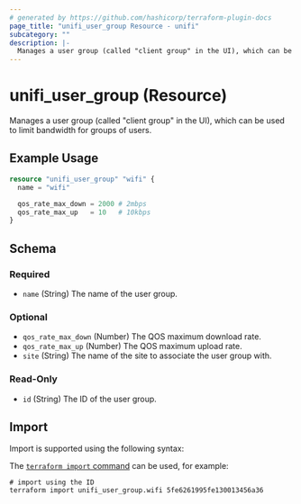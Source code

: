 ```yaml
---
# generated by https://github.com/hashicorp/terraform-plugin-docs
page_title: "unifi_user_group Resource - unifi"
subcategory: ""
description: |-
  Manages a user group (called "client group" in the UI), which can be used to limit bandwidth for groups of users.
---
```


# unifi_user_group (Resource)

Manages a user group (called "client group" in the UI), which can be used to limit bandwidth for groups of users.

## Example Usage

```terraform
resource "unifi_user_group" "wifi" {
  name = "wifi"

  qos_rate_max_down = 2000 # 2mbps
  qos_rate_max_up   = 10   # 10kbps
}
```

<!-- schema generated by tfplugindocs -->
## Schema

### Required

- `name` (String) The name of the user group.

### Optional

- `qos_rate_max_down` (Number) The QOS maximum download rate.
- `qos_rate_max_up` (Number) The QOS maximum upload rate.
- `site` (String) The name of the site to associate the user group with.

### Read-Only

- `id` (String) The ID of the user group.

## Import

Import is supported using the following syntax:

The [`terraform import` command](https://developer.hashicorp.com/terraform/cli/commands/import) can be used, for example:

```shell
# import using the ID
terraform import unifi_user_group.wifi 5fe6261995fe130013456a36
```
